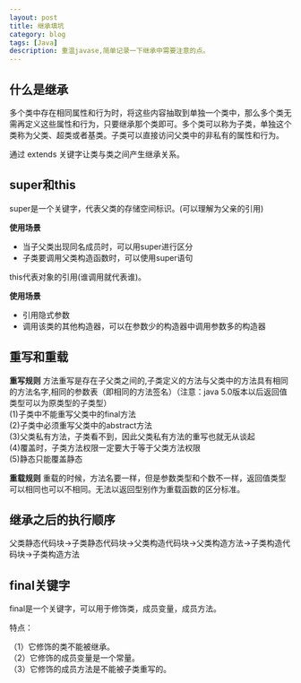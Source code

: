 ```yaml
---
layout: post
title: 继承填坑
category: blog
tags: [Java]
description: 重温javase,简单记录一下继承中需要注意的点。
---
```



## 什么是继承

多个类中存在相同属性和行为时，将这些内容抽取到单独一个类中，那么多个类无需再定义这些属性和行为，只要继承那个类即可。多个类可以称为子类，单独这个类称为父类、超类或者基类。子类可以直接访问父类中的非私有的属性和行为。

通过 extends 关键字让类与类之间产生继承关系。

## super和this 

 super是一个关键字，代表父类的存储空间标识。(可以理解为父亲的引用)

   **使用场景**

   -  当子父类出现同名成员时，可以用super进行区分  
   -  子类要调用父类构造函数时，可以使用super语句

 this代表对象的引用(谁调用就代表谁)。

   **使用场景**

   -  引用隐式参数  
   -  调用该类的其他构造器，可以在参数少的构造器中调用参数多的构造器


## 重写和重载

  **重写规则**
   方法重写是存在子父类之间的,子类定义的方法与父类中的方法具有相同的方法名字,相同的参数表（即相同的方法签名）（注意：java 5.0版本以后返回值类型可以为原类型的子类型）  
        (1)子类中不能重写父类中的final方法  
        (2)子类中必须重写父类中的abstract方法     
        (3)父类私有方法，子类看不到，因此父类私有方法的重写也就无从谈起   
        (4)覆盖时，子类方法权限一定要大于等于父类方法权限   
        (5)静态只能覆盖静态   
  
  **重载规则**
   重载的时候，方法名要一样，但是参数类型和个数不一样，返回值类型可以相同也可以不相同。无法以返回型别作为重载函数的区分标准。

## 继承之后的执行顺序

 父类静态代码块→子类静态代码块→父类构造代码块→父类构造方法→子类构造代码块→子类构造方法

## final关键字

 final是一个关键字，可以用于修饰类，成员变量，成员方法。  

 特点：

（1）它修饰的类不能被继承。  
（2）它修饰的成员变量是一个常量。  
（3）它修饰的成员方法是不能被子类重写的。
